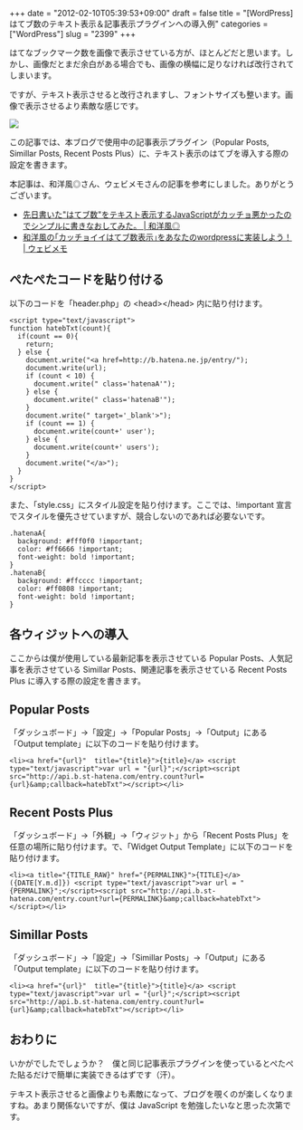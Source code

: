 +++
date = "2012-02-10T05:39:53+09:00"
draft = false
title = "[WordPress] はてブ数のテキスト表示＆記事表示プラグインへの導入例"
categories = ["WordPress"]
slug = "2399"
+++

はてなブックマーク数を画像で表示させている方が、ほとんどだと思います。しかし、画像だとまだ余白がある場合でも、画像の横幅に足りなければ改行されてしまいます。

ですが、テキスト表示させると改行されますし、フォントサイズも整います。画像で表示させるより素敵な感じです。

![](/images/2012/02/2399_1.png)

この記事では、本ブログで使用中の記事表示プラグイン（Popular Posts, Simillar Posts, Recent Posts Plus）に、テキスト表示のはてブを導入する際の設定を書きます。

本記事は、和洋風◎さん、ウェビメモさんの記事を参考にしました。ありがとうございます。

* [先日書いた"はてブ数"をテキスト表示するJavaScriptがカッチョ悪かったのでシンプルに書きなおしてみた。 | 和洋風◎](http://wayohoo.com/programming/javascript/new-hatena-bookmarks-count-text-view-code.html)
* [和洋風の｢カッチョイイはてブ数表示｣をあなたのwordpressに実装しよう！ | ウェビメモ](http://webimemo.com/wordpress/46)

## ぺたぺたコードを貼り付ける

以下のコードを「header.php」の &lt;head&gt;&lt;/head&gt; 内に貼り付けます。

```
<script type="text/javascript">
function hatebTxt(count){
  if(count == 0){
    return;
  } else {
    document.write("<a href=http://b.hatena.ne.jp/entry/");
    document.write(url);
    if (count < 10) {
      document.write(" class='hatenaA'");
    } else {
      document.write(" class='hatenaB'");
    }
    document.write(" target='_blank'>");
    if (count == 1) {
      document.write(count+' user');
    } else {
      document.write(count+' users');
    }
    document.write("</a>");
  }
}
</script>
```

また、「style.css」にスタイル設定を貼り付けます。ここでは、!important 宣言でスタイルを優先させていますが、競合しないのであれば必要ないです。

```
.hatenaA{
  background: #fff0f0 !important;
  color: #ff6666 !important;
  font-weight: bold !important;
}
.hatenaB{
  background: #ffcccc !important;
  color: #ff0808 !important;
  font-weight: bold !important;
}
```

## 各ウィジットへの導入

ここからは僕が使用している最新記事を表示させている Popular Posts、人気記事を表示させている Simillar Posts、関連記事を表示させている Recent Posts Plus に導入する際の設定を書きます。

## Popular Posts

「ダッシュボード」→「設定」→「Popular Posts」→「Output」にある「Output template」に以下のコードを貼り付けます。

```
<li><a href="{url}"  title="{title}">{title}</a> <script type="text/javascript">var url = "{url}";</script><script src="http://api.b.st-hatena.com/entry.count?url={url}&amp;callback=hatebTxt"></script></li>
```

## Recent Posts Plus

「ダッシュボード」→「外観」→「ウィジット」から「Recent Posts Plus」を任意の場所に貼り付けます。で、「Widget Output Template」に以下のコードを貼り付けます。

```
<li><a title="{TITLE_RAW}" href="{PERMALINK}">{TITLE}</a> ({DATE[Y.m.d]}) <script type="text/javascript">var url = "{PERMALINK}";</script><script src="http://api.b.st-hatena.com/entry.count?url={PERMALINK}&amp;callback=hatebTxt"></script></li>
```

## Simillar Posts

「ダッシュボード」→「設定」→「Simillar Posts」→「Output」にある「Output template」に以下のコードを貼り付けます。

```
<li><a href="{url}"  title="{title}">{title}</a> <script type="text/javascript">var url = "{url}";</script><script src="http://api.b.st-hatena.com/entry.count?url={url}&amp;callback=hatebTxt"></script></li>
```

## おわりに

いかがでしたでしょうか？　僕と同じ記事表示プラグインを使っているとぺたぺた貼るだけで簡単に実装できるはずです（汗）。

テキスト表示させると画像よりも素敵になって、ブログを覗くのが楽しくなりますね。あまり関係ないですが、僕は JavaScript を勉強したいなと思った次第です。
